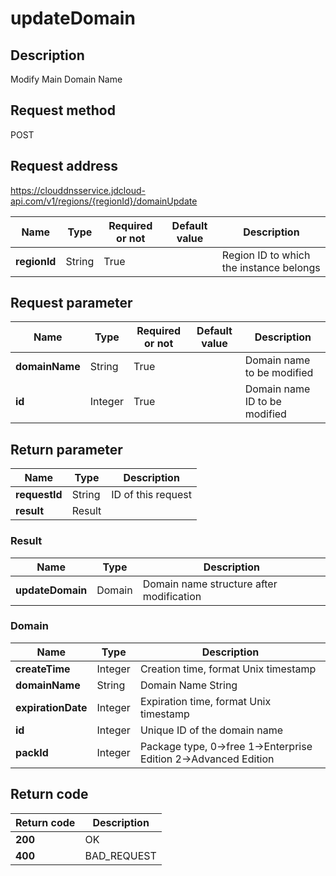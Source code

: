 # updateDomain


## Description
Modify Main Domain Name

## Request method
POST

## Request address
https://clouddnsservice.jdcloud-api.com/v1/regions/{regionId}/domainUpdate

|Name|Type|Required or not|Default value|Description|
|---|---|---|---|---|
|**regionId**|String|True||Region ID to which the instance belongs|

## Request parameter
|Name|Type|Required or not|Default value|Description|
|---|---|---|---|---|
|**domainName**|String|True||Domain name to be modified|
|**id**|Integer|True||Domain name ID to be modified|


## Return parameter
|Name|Type|Description|
|---|---|---|
|**requestId**|String|ID of this request|
|**result**|Result||


### <a name="Result">Result</a>
|Name|Type|Description|
|---|---|---|
|**updateDomain**|Domain|Domain name structure after modification|
### <a name="Domain">Domain</a>
|Name|Type|Description|
|---|---|---|
|**createTime**|Integer|Creation time, format Unix timestamp|
|**domainName**|String|Domain Name String|
|**expirationDate**|Integer|Expiration time, format Unix timestamp|
|**id**|Integer|Unique ID of the domain name|
|**packId**|Integer|Package type, 0->free 1->Enterprise Edition 2->Advanced Edition|

## Return code
|Return code|Description|
|---|---|
|**200**|OK|
|**400**|BAD_REQUEST|
